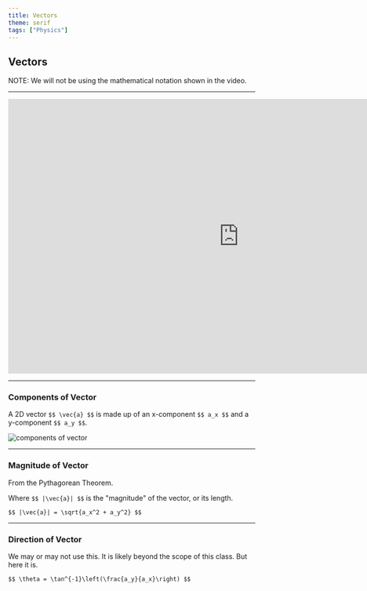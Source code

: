 ```yaml
---
title: Vectors
theme: serif
tags: ["Physics"]
---
```


<style>
.katex-display, .katex-display>.katex, .katex-display>.katex>.katex-html {
    display: unset !important; 
}
</style>

## Vectors

NOTE: We will not be using the mathematical notation shown in the video.

---

<iframe width="940" height="560"  style="display: block; margin: 0 auto;" src="https://www.youtube.com/embed/ml4NSzCQobk?si=g27ZfyfjCwsCZ7ZP" title="YouTube video player" frameborder="0" allow="accelerometer; autoplay; clipboard-write; encrypted-media; gyroscope; picture-in-picture; web-share" allowfullscreen></iframe>

---

### Components of Vector

A 2D vector `$$ \vec{a} $$` is made up of an x-component `$$ a_x $$` and a y-component `$$ a_y $$`.

![components of vector](/assets/slides/vectorcomp.png)

---

### Magnitude of Vector

From the Pythagorean Theorem.

Where `$$ |\vec{a}| $$` is the "magnitude" of the vector, or its length.

`$$ |\vec{a}| = \sqrt{a_x^2 + a_y^2} $$`

---

### Direction of Vector

We may or may not use this. It is likely beyond the scope of this class. But here it is.

`$$ \theta = \tan^{-1}\left(\frac{a_y}{a_x}\right) $$`
